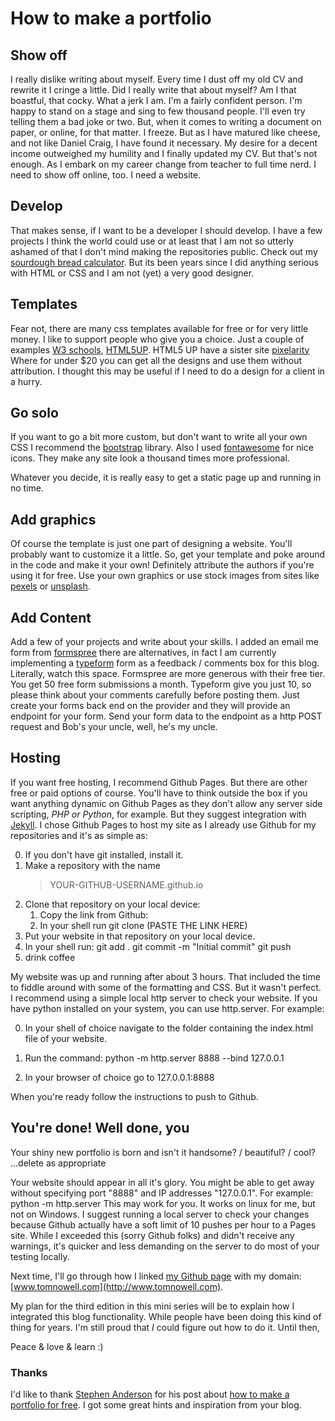 # How to make a portfolio

## Show off

I really dislike writing about myself. Every time I dust off my old CV and rewrite it I cringe
a little. Did I really write that about myself? Am I that boastful, that cocky. What a jerk I am.
I'm a fairly confident person. I'm happy to stand on a stage and sing to few thousand people. I'll
even try telling them a bad joke or two.  But, when it comes to writing a document on paper, or online,
for that matter. I freeze. But as I have matured like cheese, and not like Daniel Craig, I have found it
necessary. My desire for a decent income outweighed my humility and I finally updated my CV. But that's not
enough. As I embark on my career change from teacher to full time nerd. I need to show off online, too.
I need a website.

## Develop

That makes sense, if I want to be a developer I should develop. I have a few projects I think the world could use
or at least that I am not so utterly ashamed of that I don't mind making the repositories public. Check out my [sourdough bread calculator](https://github.com/Tomnowell/IlPane). But its been years since I did anything serious with HTML or CSS and I am not
(yet) a very good designer.

## Templates

Fear not, there are many css templates available for free or for very little money. I like to support people who give you a choice. Just a couple of examples [W3 schools](https://www.w3schools.com/w3css/w3css_templates.asp), [HTML5UP](https://html5up.net/). HTML5 UP have a sister site [pixelarity](https://pixelarity.com/) Where for under $20 you can get all the designs and use them without attribution. I thought this may be useful if I need to do a design for a client in a hurry.

## Go solo


If you want to go a bit more custom, but don't want to write all your own CSS I recommend the [bootstrap](https://getbootstrap.com/) library. Also I used [fontawesome](fontawesome.com) for nice icons. They make any site look a thousand times more professional.

Whatever you decide, it is really easy to get a static page up and running in no time.

## Add graphics

Of course the template is just one part of designing a website. You'll probably want to customize it a little.  So, get your template and poke around in the code and make it your own! Definitely attribute the authors if you're using it for free. Use your own graphics or use stock images from sites like [pexels](https://www.pexels.com/) or [unsplash](https://unsplash.com/).

## Add Content

Add a few of your projects and write about your skills. I added an email me form from [formspree](https://formspree.io/) there are alternatives, in fact I am currently implementing a [typeform](https://try.typeform.com/home/?gclsrc=aw.ds&&tf_campaign=brand_9724248146_v2&tf_source=google&tf_medium=paid&tf_content=101060309498_427947667564&tf_term=ytypeform&tf_dv=c&tf_matchtype=e&tf_adposition=&gclid=CjwKCAiA6Y2QBhAtEiwAGHybPaS-yJkyhvrj88r7Vyryp7RkN8lz0EKjSeNZBbEk8_KiAAgq7zIlARoCVxYQAvD_BwE&gclsrc=aw.ds) form as a feedback / comments box for this blog. Literally, watch this space. Formspree are more generous with their free tier. You get 50 free form submissions a month.  Typeform give you just 10, so please think about your comments carefully before posting them. Just create your forms back end on the provider and they will provide an endpoint for your form. Send your form data to the endpoint as a http POST request and Bob's your uncle, well, he's my uncle.

## Hosting

If you want free hosting, I recommend Github Pages. But there are other free or paid options of course. You'll have to think outside the box if you want anything dynamic on Github Pages as they don't allow any server side scripting, *PHP or Python*, for example.  But they suggest integration with [Jekyll](https://jekyllrb.com/). I chose Github Pages to host my site as I already use Github for my repositories and it's as simple as:

0. If you don't have git installed, install it.
1. Make a repository with the name
    > YOUR-GITHUB-USERNAME.github.io
2. Clone that repository on your local device:
    1. Copy the link from Github:
    2. In your shell run
        git clone (PASTE THE LINK HERE)
3. Put your website in that repository on your local device.
4. In your shell run:
        git add .
        git commit -m "Initial commit"
        git push
5. drink coffee

My website was up and running after about 3 hours. That included the time to fiddle around with some of the formatting and CSS. But it wasn't perfect. I recommend using a simple local http server to check your website. If you have python installed on your system, you can use http.server. For example:

0. In your shell of choice navigate to the folder containing the index.html file of your website.

1. Run the command:
        python -m http.server 8888 --bind 127.0.0.1

2. In your browser of choice go to 127.0.0.1:8888

When you're ready follow the instructions to push to Github.

## You're done! Well done, you

Your shiny new portfolio is born and isn't it handsome? / beautiful? / cool? ...delete as appropriate

Your website should appear in all it's glory. You might be able to get away without specifying port "8888" and IP addresses "127.0.0.1". For example:
        python -m http.server
This may work for you. It works on linux for me, but not on Windows. I suggest running a local server to check your changes because Github actually have a soft limit of 10 pushes per hour to a Pages site. While I exceeded this (sorry Github folks) and didn't receive any warnings, it's quicker and less demanding on the server to do most of your testing locally.

Next time, I'll go through how I linked [my Github page](https://tomnowell.github.io/index.html) with my domain: [www.tomnowell.com](http://www.tomnowell.com).

My plan for the third edition in this mini series will be to explain how I integrated this blog functionality. While people have been doing this kind of thing for years. I'm still proud that *I* could figure out how to do it. Until then,  

Peace & love & learn :)

### Thanks

I'd like to thank [Stephen Anderson](https://github.com/stephenandersondev) for his post about [how to make a portfolio for free](https://levelup.gitconnected.com/how-to-build-a-web-developer-portfolio-for-free-d456699ecef7). I got some great hints and inspiration from your blog.
